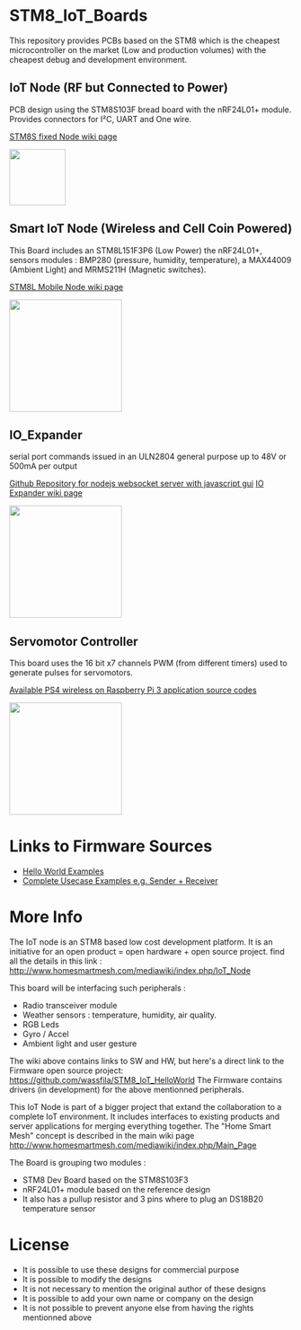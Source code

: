 # STM8_IoT_Boards
This repository provides PCBs based on the STM8 which is the cheapest microcontroller on the market (Low and production volumes) with the cheapest debug and development environment.

## IoT Node (RF but Connected to Power)
PCB design using the STM8S103F bread board with the nRF24L01+ module. Provides connectors for I²C, UART and One wire.

[STM8S fixed Node wiki page](http://technolab.ddns.net/display/SSN/STM8S+Fixed+Node)

<img src="https://raw.githubusercontent.com/wassfila/STM8_IoT_Boards/master/IoT_Node_Fixed_v1/IoT_Node.png" height="100">

## Smart IoT Node (Wireless and Cell Coin Powered)
This Board includes an STM8L151F3P6 (Low Power) the nRF24L01+, sensors modules : BMP280 (pressure, humidity, temperature), a MAX44009 (Ambient Light) and MRMS211H (Magnetic switches).

[STM8L Mobile Node wiki page](http://technolab.ddns.net/display/SSN/STM8L+Mobile+Node)

<img src="https://raw.githubusercontent.com/wassfila/STM8_IoT_Boards/master/IoT_Node_Mobile_v2/IoT_Node_Mobile_v2.JPG" height="200">

## IO_Expander
serial port commands issued in an ULN2804 general purpose up to 48V or 500mA per output

[Github Repository for nodejs websocket server with javascript gui](https://github.com/wassfila/smartio)
[IO Expander wiki page](http://technolab.ddns.net/display/SSN/Smart+IO+Expander)

<img src="https://raw.githubusercontent.com/wassfila/STM8_IoT_Boards/master/IO_Expander/IO_Expander.png" height="200">

## Servomotor Controller
This board uses the 16 bit x7 channels PWM (from different timers) used to generate pulses for servomotors.

[Available PS4 wireless on Raspberry Pi 3 application source codes](https://github.com/wassfila/joystick_servo)

<img src="https://raw.githubusercontent.com/wassfila/STM8_IoT_Boards/master/ServoMotors_Controller/ServoController.JPG" height="200">


# Links to Firmware Sources
 - [Hello World Examples](https://github.com/wassfila/STM8_IoT_HelloWorld)
 - [Complete Usecase Examples e.g. Sender + Receiver](https://github.com/wassfila/STM8_IoT_Base)

# More Info
The IoT node is an STM8 based low cost development platform.
It is an initiative for an open product = open hardware + open source project.
find all the details in this link :
http://www.homesmartmesh.com/mediawiki/index.php/IoT_Node

This board will be interfacing such peripherals :
 - Radio transceiver module
 - Weather sensors : temperature, humidity, air quality.
 - RGB Leds
 - Gyro / Accel
 - Ambient light and user gesture

The wiki above contains links to SW and HW, but here's a direct link to the Firmware open source project:
https://github.com/wassfila/STM8_IoT_HelloWorld
The Firmware contains drivers (in development) for the above mentionned peripherals.

This IoT Node is part of a bigger project that extand the collaboration to a complete IoT environment.
It includes  interfaces to existing products and server applications for merging everything together.
The "Home Smart Mesh" concept is described in the main wiki page
http://www.homesmartmesh.com/mediawiki/index.php/Main_Page

The Board is grouping two modules :
 - STM8 Dev Board based on the STM8S103F3
 - nRF24L01+ module based on the reference design
 - It also has a pullup resistor and 3 pins where to plug an DS18B20 temperature sensor

# License
- It is possible to use these designs for commercial purpose
- It is possible to modify the designs
- It is not necessary to mention the original author of these designs
- It is possible to add your own name or company on the design
- It is not possible to prevent anyone else from having the rights mentionned above
